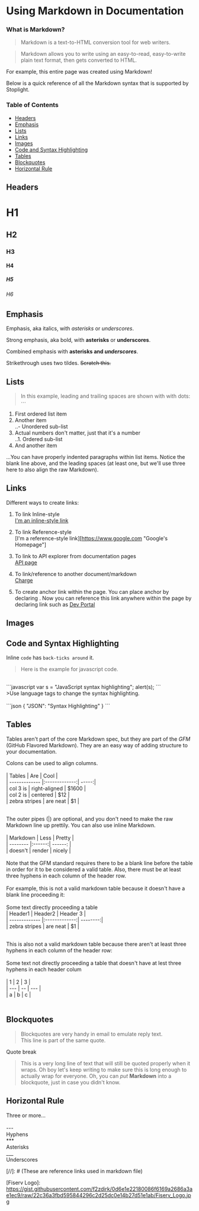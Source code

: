 # Using Markdown in Documentation

### What is Markdown?
>Markdown is a text-to-HTML conversion tool for web writers.

>Markdown allows you to write using an easy-to-read, easy-to-write plain text format, then gets converted to HTML.

For example, this entire page was created using Markdown!

Below is a quick reference of all the Markdown syntax that is supported by Stoplight.

### Table of Contents  
* [Headers](#headers)
* [Emphasis](#emphasis)
* [Lists](#lists)
* [Links](#lnks)
* [Images](#imgs)
* [Code and Syntax Highlighting](#code)
* [Tables](#tables)
* [Blockquotes](#blockquotes)
* [Horizontal Rule](#hr)

## <a name="headers"/> Headers

# H1<br/>
## H2<br/>
### H3<br/>
#### H4<br/>
##### H5<br/>
###### H6<br/>

## <a name="emphasis"/> Emphasis

Emphasis, aka italics, with *asterisks* or _underscores_.<br/>

Strong emphasis, aka bold, with **asterisks** or __underscores__.<br/>

Combined emphasis with **asterisks and _underscores_**.<br/>

Strikethrough uses two tildes. ~~Scratch this.~~<br/>

## <a name="lists"/> Lists

>In this example, leading and trailing spaces are shown with with dots: ⋅⋅⋅

1. First ordered list item<br/>
2. Another item<br/>
   ..- Unordered sub-list<br/>
3. Actual numbers don't matter, just that it's a number<br/>
   ..1. Ordered sub-list<br/>
4. And another item<br/>

...You can have properly indented paragraphs within list items. Notice the blank line above, and the leading spaces (at least one, but we'll use three here to also align the raw Markdown).<br/>

## <a name="lnks"/> Links

Different ways to create links:<br/>

1. To link Inline-style<br/>
[I'm an inline-style link](https://www.google.com)<br/>

2. To link Reference-style<br/>
[I'm a reference-style link][https://www.google.com "Google's Homepage"]<br/>

3. To link to API explorer from documentation pages<br/>
[API page](../api?type=post&path=/v1/apis)<br/>

4. To link/reference to another document/markdown<br/>
[Charge](?path=docs/Transactions/Charges.md)<br/>

5. To create anchor link within the page. You can place anchor by declaring <a name = "portal"></a>. Now you can reference this link anywhere within the page by declaring link such as [Dev Portal](#portal)<br/>

## <a name="imgs"/> Images

## <a name="code"/> Code and Syntax Highlighting

Inline `code` has `back-ticks around` it.<br/>

>Here is the example for javascript code.<br/>
<br/>
```javascript
var s = "JavaScript syntax highlighting";
alert(s);
```
<br/>
>Use language tags to change the syntax highlighting.<br/>
<br/>
```json
{
  "JSON": "Syntax Highlighting"
}
```

## <a name="tables"/> Tables

Tables aren't part of the core Markdown spec, but they are part of the *GFM* (GitHub Flavored Markdown). They are an easy way of adding structure to your documentation.<br/>

Colons can be used to align columns.<br/>
<br/>
| Tables        | Are           | Cool  |<br/>
| ------------- |:-------------:| -----:|<br/>
| col 3 is      | right-aligned | $1600 |<br/>
| col 2 is      | centered      |   $12 |<br/>
| zebra stripes | are neat      |    $1 |<br/>
<br/>

The outer pipes (|) are optional, and you don't need to make the raw Markdown line up prettily. You can also use inline Markdown.<br/>
<br/>
| Markdown |  Less  | Pretty  |<br/>
| -------- |:------:| ------: |<br/>
| doesn't  | render | nicely  |<br/>
<br/>
Note that the GFM standard requires there to be a blank line before the table in order for it to be considered a valid table. Also, there must be at least three hyphens in each column of the header row.<br/>
<br/>
For example, this is not a valid markdown table because it doesn't have a blank line proceeding it:<br/>
<br/>
Some text directly proceeding a table<br/>
| Header1       | Header2       | Header 3 |<br/>
| ------------- |:-------------:| --------:|<br/>
| zebra stripes | are neat      |    $1    |<br/>
<br/>

This is also not a valid markdown table because there aren't at least three hyphens in each column of the header row:<br/>
<br/>
Some text not directly proceeding a table that doesn't have at lest three hyphens in each header colum<br/>
<br/>
|  1  |  2 |  3  |<br/>
| --- | -- | --- |<br/>
|  a  |  b |  c  |<br/>
<br/>

## <a name="blockquotes"/> Blockquotes

> Blockquotes are very handy in email to emulate reply text.<br/>
> This line is part of the same quote.<br/>

Quote break<br/>

> This is a very long line of text that will still be quoted properly when it wraps. Oh boy let's keep writing to make sure this is long enough to actually wrap for everyone. Oh, you can *put* **Markdown** into a blockquote, just in case you didn't know.

## <a name="hr"/> Horizontal Rule

Three or more...<br/>
<br/>
---<br/>
Hyphens<br/>
***<br/>
Asterisks<br/>
___<br/>
Underscores<br/>

[//]: # (These are reference links used in markdown file)<br/>

[Fiserv Logo]: <https://gist.githubusercontent.com/f2zdirk/0d6e1e22180086f6169a2686a3ae1ec9/raw/22c36a3fbd595844296c2d25dc0e14b27d51e1ab/Fiserv_Logo.jpg><br/>

